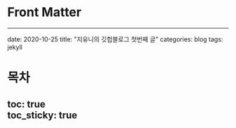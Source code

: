 # Front Matter
---
date: 2020-10-25
title: "지유니의 깃헙블로그 첫번째 글"
categories: blog
tags: jekyll
# 목차
toc: true  
toc_sticky: true 
---